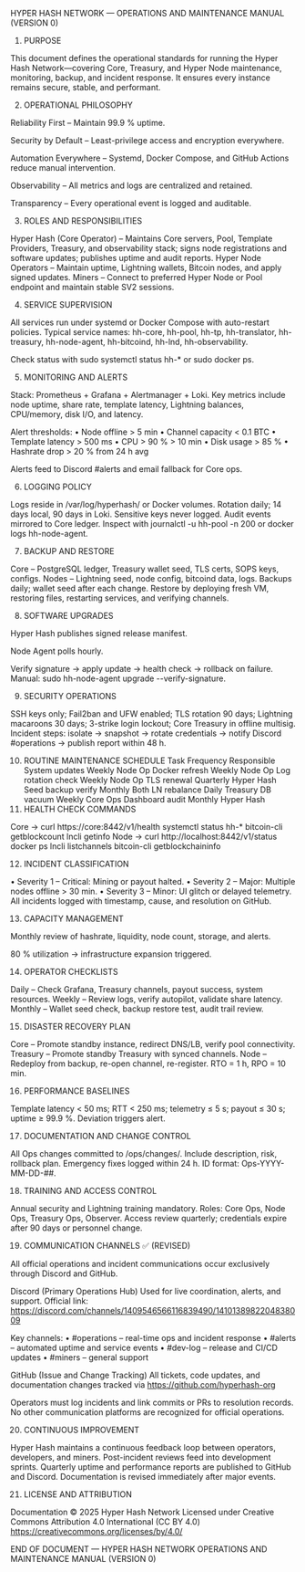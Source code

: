 HYPER HASH NETWORK — OPERATIONS AND MAINTENANCE MANUAL (VERSION 0)
1. PURPOSE

This document defines the operational standards for running the Hyper Hash Network—covering Core, Treasury, and Hyper Node maintenance, monitoring, backup, and incident response.
It ensures every instance remains secure, stable, and performant.

2. OPERATIONAL PHILOSOPHY

Reliability First – Maintain 99.9 % uptime.

Security by Default – Least-privilege access and encryption everywhere.

Automation Everywhere – Systemd, Docker Compose, and GitHub Actions reduce manual intervention.

Observability – All metrics and logs are centralized and retained.

Transparency – Every operational event is logged and auditable.

3. ROLES AND RESPONSIBILITIES

Hyper Hash (Core Operator) – Maintains Core servers, Pool, Template Providers, Treasury, and observability stack; signs node registrations and software updates; publishes uptime and audit reports.
Hyper Node Operators – Maintain uptime, Lightning wallets, Bitcoin nodes, and apply signed updates.
Miners – Connect to preferred Hyper Node or Pool endpoint and maintain stable SV2 sessions.

4. SERVICE SUPERVISION

All services run under systemd or Docker Compose with auto-restart policies.
Typical service names:
hh-core, hh-pool, hh-tp, hh-translator, hh-treasury, hh-node-agent, hh-bitcoind, hh-lnd, hh-observability.

Check status with sudo systemctl status hh-* or sudo docker ps.

5. MONITORING AND ALERTS

Stack: Prometheus + Grafana + Alertmanager + Loki.
Key metrics include node uptime, share rate, template latency, Lightning balances, CPU/memory, disk I/O, and latency.

Alert thresholds:
• Node offline > 5 min
• Channel capacity < 0.1 BTC
• Template latency > 500 ms
• CPU > 90 % > 10 min
• Disk usage > 85 %
• Hashrate drop > 20 % from 24 h avg

Alerts feed to Discord #alerts and email fallback for Core ops.

6. LOGGING POLICY

Logs reside in /var/log/hyperhash/ or Docker volumes.
Rotation daily; 14 days local, 90 days in Loki.
Sensitive keys never logged. Audit events mirrored to Core ledger.
Inspect with journalctl -u hh-pool -n 200 or docker logs hh-node-agent.

7. BACKUP AND RESTORE

Core – PostgreSQL ledger, Treasury wallet seed, TLS certs, SOPS keys, configs.
Nodes – Lightning seed, node config, bitcoind data, logs.
Backups daily; wallet seed after each change.
Restore by deploying fresh VM, restoring files, restarting services, and verifying channels.

8. SOFTWARE UPGRADES

Hyper Hash publishes signed release manifest.

Node Agent polls hourly.

Verify signature → apply update → health check → rollback on failure.
Manual: sudo hh-node-agent upgrade --verify-signature.

9. SECURITY OPERATIONS

SSH keys only; Fail2ban and UFW enabled; TLS rotation 90 days; Lightning macaroons 30 days; 3-strike login lockout; Core Treasury in offline multisig.
Incident steps: isolate → snapshot → rotate credentials → notify Discord #operations → publish report within 48 h.

10. ROUTINE MAINTENANCE SCHEDULE
Task	Frequency	Responsible
System updates	Weekly	Node Op
Docker refresh	Weekly	Node Op
Log rotation check	Weekly	Node Op
TLS renewal	Quarterly	Hyper Hash
Seed backup verify	Monthly	Both
LN rebalance	Daily	Treasury
DB vacuum	Weekly	Core Ops
Dashboard audit	Monthly	Hyper Hash
11. HEALTH CHECK COMMANDS

Core → curl https://core:8442/v1/health systemctl status hh-* bitcoin-cli getblockcount lncli getinfo
Node → curl http://localhost:8442/v1/status docker ps lncli listchannels bitcoin-cli getblockchaininfo

12. INCIDENT CLASSIFICATION

• Severity 1 – Critical: Mining or payout halted.
• Severity 2 – Major: Multiple nodes offline > 30 min.
• Severity 3 – Minor: UI glitch or delayed telemetry.
All incidents logged with timestamp, cause, and resolution on GitHub.

13. CAPACITY MANAGEMENT

Monthly review of hashrate, liquidity, node count, storage, and alerts.

80 % utilization → infrastructure expansion triggered.

14. OPERATOR CHECKLISTS

Daily – Check Grafana, Treasury channels, payout success, system resources.
Weekly – Review logs, verify autopilot, validate share latency.
Monthly – Wallet seed check, backup restore test, audit trail review.

15. DISASTER RECOVERY PLAN

Core – Promote standby instance, redirect DNS/LB, verify pool connectivity.
Treasury – Promote standby Treasury with synced channels.
Node – Redeploy from backup, re-open channel, re-register.
RTO = 1 h, RPO = 10 min.

16. PERFORMANCE BASELINES

Template latency < 50 ms; RTT < 250 ms; telemetry ≤ 5 s; payout ≤ 30 s; uptime ≥ 99.9 %.
Deviation triggers alert.

17. DOCUMENTATION AND CHANGE CONTROL

All Ops changes committed to /ops/changes/.
Include description, risk, rollback plan. Emergency fixes logged within 24 h.
ID format: Ops-YYYY-MM-DD-##.

18. TRAINING AND ACCESS CONTROL

Annual security and Lightning training mandatory.
Roles: Core Ops, Node Ops, Treasury Ops, Observer.
Access review quarterly; credentials expire after 90 days or personnel change.

19. COMMUNICATION CHANNELS ✅ (REVISED)

All official operations and incident communications occur exclusively through Discord and GitHub.

Discord (Primary Operations Hub)
Used for live coordination, alerts, and support.
Official link: https://discord.com/channels/1409546566116839490/1410138982204838009

Key channels:
• #operations – real-time ops and incident response
• #alerts – automated uptime and service events
• #dev-log – release and CI/CD updates
• #miners – general support

GitHub (Issue and Change Tracking)
All tickets, code updates, and documentation changes tracked via
https://github.com/hyperhash-org

Operators must log incidents and link commits or PRs to resolution records.
No other communication platforms are recognized for official operations.

20. CONTINUOUS IMPROVEMENT

Hyper Hash maintains a continuous feedback loop between operators, developers, and miners.
Post-incident reviews feed into development sprints. Quarterly uptime and performance reports are published to GitHub and Discord.
Documentation is revised immediately after major events.

21. LICENSE AND ATTRIBUTION

Documentation © 2025 Hyper Hash Network
Licensed under Creative Commons Attribution 4.0 International (CC BY 4.0)
https://creativecommons.org/licenses/by/4.0/

END OF DOCUMENT — HYPER HASH NETWORK OPERATIONS AND MAINTENANCE MANUAL (VERSION 0)
